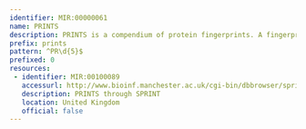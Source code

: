 ```yaml
---
identifier: MIR:00000061
name: PRINTS
description: PRINTS is a compendium of protein fingerprints. A fingerprint is a group of conserved motifs used to characterise a protein family; its diagnostic power is refined by iterative scanning of a SWISS-PROT/TrEMBL composite. Usually the motifs do not overlap, but are separated along a sequence, though they may be contiguous in 3D-space. Fingerprints can encode protein folds and functionalities more flexibly and powerfully than can single motifs, full diagnostic potency deriving from the mutual context provided by motif neighbours.
prefix: prints
pattern: ^PR\d{5}$
prefixed: 0
resources:
 - identifier: MIR:00100089
   accessurl: http://www.bioinf.manchester.ac.uk/cgi-bin/dbbrowser/sprint/searchprintss.cgi?prints_accn=
   description: PRINTS through SPRINT
   location: United Kingdom
   official: false
---
```

